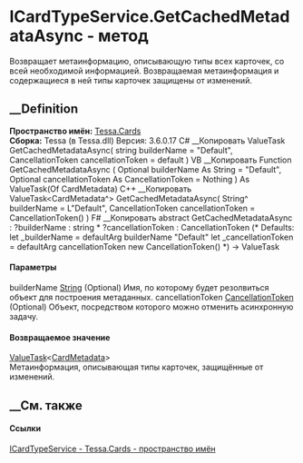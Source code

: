 # ICardTypeService.GetCachedMetadataAsync - метод
Возвращает метаинформацию, описывающую типы всех карточек, со всей необходимой
информацией. Возвращаемая метаинформация и содержащиеся в ней типы карточек
защищены от изменений.
## __Definition
 **Пространство имён:** [Tessa.Cards](N_Tessa_Cards.htm)  
 **Сборка:** Tessa (в Tessa.dll) Версия: 3.6.0.17
C# __Копировать
     ValueTask<CardMetadata> GetCachedMetadataAsync(
    	string builderName = "Default",
    	CancellationToken cancellationToken = default
    )
VB __Копировать
     Function GetCachedMetadataAsync ( 
    	Optional builderName As String = "Default",
    	Optional cancellationToken As CancellationToken = Nothing
    ) As ValueTask(Of CardMetadata)
C++ __Копировать
     ValueTask<CardMetadata^> GetCachedMetadataAsync(
    	String^ builderName = L"Default", 
    	CancellationToken cancellationToken = CancellationToken()
    )
F# __Копировать
     abstract GetCachedMetadataAsync : 
            ?builderName : string * 
            ?cancellationToken : CancellationToken 
    (* Defaults:
            let _builderName = defaultArg builderName "Default"
            let _cancellationToken = defaultArg cancellationToken new CancellationToken()
    *)
    -> ValueTask<CardMetadata> 
#### Параметры
builderName [String](https://learn.microsoft.com/dotnet/api/system.string)
(Optional)
    Имя, по которому будет резолвиться объект для построения метаданных.
cancellationToken
[CancellationToken](https://learn.microsoft.com/dotnet/api/system.threading.cancellationtoken)
(Optional)
    Объект, посредством которого можно отменить асинхронную задачу.
#### Возвращаемое значение
[ValueTask](https://learn.microsoft.com/dotnet/api/system.threading.tasks.valuetask-1)<[CardMetadata](T_Tessa_Cards_Metadata_CardMetadata.htm)>  
Метаинформация, описывающая типы карточек, защищённые от изменений.
##  __См. также
#### Ссылки
[ICardTypeService - ](T_Tessa_Cards_ICardTypeService.htm)
[Tessa.Cards - пространство имён](N_Tessa_Cards.htm)
